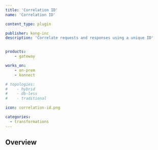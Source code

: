```yaml
---
title: 'Correlation ID'
name: 'Correlation ID'

content_type: plugin

publisher: kong-inc
description: 'Correlate requests and responses using a unique ID'


products:
    - gateway

works_on:
    - on-prem
    - konnect

# topologies:
#    - hybrid
#    - db-less
#    - traditional

icon: correlation-id.png

categories:
  - transformations
---
```


## Overview
